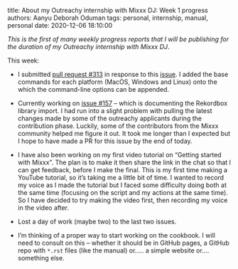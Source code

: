 title: About my Outreachy internship with Mixxx DJ: Week 1 progress
authors: Aanyu Deborah Oduman
tags: personal, internship, manual, personal
date: 2020-12-06 18:10:00

_This is the first of many weekly progress reports that I will be publishing for the duration of my Outreachy internship with Mixxx DJ_.

This week:

* I submitted [pull request #313](https://github.com/mixxxdj/manual/pull/313#pullrequestreview-543022384) in response to this [issue](https://github.com//issues/272). I added the base commands for each platform (MacOS, Windows and Linux) onto the which the command-line options can be appended.

* Currently working on [issue #157](https://github.com/mixxxdj/manual/issues/157) – which is documenting the Rekordbox library import. I had run into a slight problem with pulling the latest changes made by some of the outreachy applicants during the contribution phase. Luckily, some of the contributors from the Mixxx community helped me figure it out. It took me longer than I expected but I hope to have made a PR for this issue by the end of today.

* I have also been working on my first video tutorial on “Getting started with Mixxx”. The plan is to make it then share the link in the chat so that I can get feedback, before I make the final. This is my first time making a YouTube tutorial, so it’s taking me a little bit of time. I wanted to record my voice as I made the tutorial but I faced some difficulty doing both at the same time (focusing on the script and my actions at the same time). So I have decided to try making the video first, then recording my voice in the video after.

* Lost a day of work (maybe two) to the last two issues.

* I’m thinking of a proper way to start working on the cookbook. I will need to consult on this – whether it should be in GitHub pages, a GitHub repo with `*.rst` files (like the manual) or….. a simple website or…. something else.
